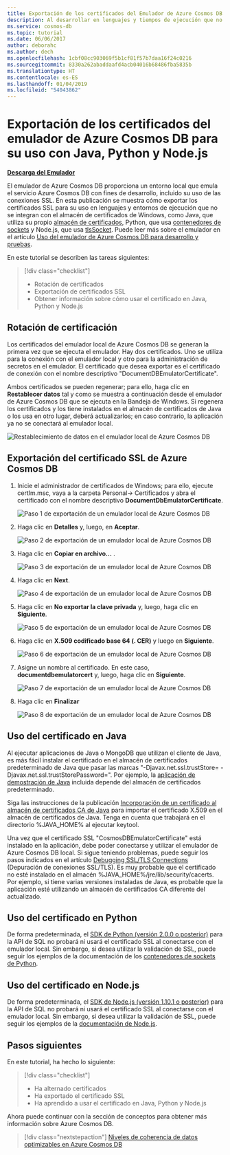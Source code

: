 ```yaml
---
title: Exportación de los certificados del Emulador de Azure Cosmos DB
description: Al desarrollar en lenguajes y tiempos de ejecución que no utilizan el almacén de certificados de Windows, debe exportar y administrar los certificados SSL. Esta publicación proporciona instrucciones detalladas para ello.
ms.service: cosmos-db
ms.topic: tutorial
ms.date: 06/06/2017
author: deborahc
ms.author: dech
ms.openlocfilehash: 1cbf08cc903069f5b1cf81f57b7daa16f24c0216
ms.sourcegitcommit: 8330a262abaddaafd4acb04016b68486fba5835b
ms.translationtype: HT
ms.contentlocale: es-ES
ms.lasthandoff: 01/04/2019
ms.locfileid: "54043862"
---
```

# <a name="export-the-azure-cosmos-db-emulator-certificates-for-use-with-java-python-and-nodejs"></a>Exportación de los certificados del emulador de Azure Cosmos DB para su uso con Java, Python y Node.js

[**Descarga del Emulador**](https://aka.ms/cosmosdb-emulator)

El emulador de Azure Cosmos DB proporciona un entorno local que emula el servicio Azure Cosmos DB con fines de desarrollo, incluido su uso de las conexiones SSL. En esta publicación se muestra cómo exportar los certificados SSL para su uso en lenguajes y entornos de ejecución que no se integran con el almacén de certificados de Windows, como Java, que utiliza su propio [almacén de certificados](https://docs.oracle.com/cd/E19830-01/819-4712/ablqw/index.html), Python, que usa [contenedores de sockets](https://docs.python.org/2/library/ssl.html) y Node.js, que usa [tlsSocket](https://nodejs.org/api/tls.html#tls_tls_connect_options_callback). Puede leer más sobre el emulador en el artículo [Uso del emulador de Azure Cosmos DB para desarrollo y pruebas](./local-emulator.md).

En este tutorial se describen las tareas siguientes:

> [!div class="checklist"]
> * Rotación de certificados
> * Exportación de certificados SSL
> * Obtener información sobre cómo usar el certificado en Java, Python y Node.js

## <a name="certification-rotation"></a>Rotación de certificación

Los certificados del emulador local de Azure Cosmos DB se generan la primera vez que se ejecuta el emulador. Hay dos certificados. Uno se utiliza para la conexión con el emulador local y otro para la administración de secretos en el emulador. El certificado que desea exportar es el certificado de conexión con el nombre descriptivo "DocumentDBEmulatorCertificate".

Ambos certificados se pueden regenerar; para ello, haga clic en **Restablecer datos** tal y como se muestra a continuación desde el emulador de Azure Cosmos DB que se ejecuta en la Bandeja de Windows. Si regenera los certificados y los tiene instalados en el almacén de certificados de Java o los usa en otro lugar, deberá actualizarlos; en caso contrario, la aplicación ya no se conectará al emulador local.

![Restablecimiento de datos en el emulador local de Azure Cosmos DB](./media/local-emulator-export-ssl-certificates/database-local-emulator-reset-data.png)

## <a name="how-to-export-the-azure-cosmos-db-ssl-certificate"></a>Exportación del certificado SSL de Azure Cosmos DB

1. Inicie el administrador de certificados de Windows; para ello, ejecute certlm.msc, vaya a la carpeta Personal-> Certificados y abra el certificado con el nombre descriptivo **DocumentDbEmulatorCertificate**.

    ![Paso 1 de exportación de un emulador local de Azure Cosmos DB](./media/local-emulator-export-ssl-certificates/database-local-emulator-export-step-1.png)

2. Haga clic en **Detalles** y, luego, en **Aceptar**.

    ![Paso 2 de exportación de un emulador local de Azure Cosmos DB](./media/local-emulator-export-ssl-certificates/database-local-emulator-export-step-2.png)

3. Haga clic en **Copiar en archivo...** .

    ![Paso 3 de exportación de un emulador local de Azure Cosmos DB](./media/local-emulator-export-ssl-certificates/database-local-emulator-export-step-3.png)

4. Haga clic en **Next**.

    ![Paso 4 de exportación de un emulador local de Azure Cosmos DB](./media/local-emulator-export-ssl-certificates/database-local-emulator-export-step-4.png)

5. Haga clic en **No exportar la clave privada** y, luego, haga clic en **Siguiente**.

    ![Paso 5 de exportación de un emulador local de Azure Cosmos DB](./media/local-emulator-export-ssl-certificates/database-local-emulator-export-step-5.png)

6. Haga clic en **X.509 codificado base 64 (. CER)** y luego en **Siguiente**.

    ![Paso 6 de exportación de un emulador local de Azure Cosmos DB](./media/local-emulator-export-ssl-certificates/database-local-emulator-export-step-6.png)

7. Asigne un nombre al certificado. En este caso, **documentdbemulatorcert** y, luego, haga clic en **Siguiente**.

    ![Paso 7 de exportación de un emulador local de Azure Cosmos DB](./media/local-emulator-export-ssl-certificates/database-local-emulator-export-step-7.png)

8. Haga clic en **Finalizar**

    ![Paso 8 de exportación de un emulador local de Azure Cosmos DB](./media/local-emulator-export-ssl-certificates/database-local-emulator-export-step-8.png)

## <a name="how-to-use-the-certificate-in-java"></a>Uso del certificado en Java

Al ejecutar aplicaciones de Java o MongoDB que utilizan el cliente de Java, es más fácil instalar el certificado en el almacén de certificados predeterminado de Java que pasar las marcas "-Djavax.net.ssl.trustStore=<keystore> -Djavax.net.ssl.trustStorePassword="<password>. Por ejemplo, la [aplicación de demostración de Java](https://localhost:8081/_explorer/index.html) incluida depende del almacén de certificados predeterminado.

Siga las instrucciones de la publicación [Incorporación de un certificado al almacén de certificados CA de Java](https://docs.microsoft.com/azure/java-add-certificate-ca-store) para importar el certificado X.509 en el almacén de certificados de Java. Tenga en cuenta que trabajará en el directorio %JAVA_HOME% al ejecutar keytool.

Una vez que el certificado SSL "CosmosDBEmulatorCertificate" está instalado en la aplicación, debe poder conectarse y utilizar el emulador de Azure Cosmos DB local. Si sigue teniendo problemas, puede seguir los pasos indicados en el artículo [Debugging SSL/TLS Connections](https://docs.oracle.com/javase/7/docs/technotes/guides/security/jsse/ReadDebug.html) (Depuración de conexiones SSL/TLS). Es muy probable que el certificado no esté instalado en el almacén %JAVA_HOME%/jre/lib/security/cacerts. Por ejemplo, si tiene varias versiones instaladas de Java, es probable que la aplicación esté utilizando un almacén de certificados CA diferente del actualizado.

## <a name="how-to-use-the-certificate-in-python"></a>Uso del certificado en Python

De forma predeterminada, el [SDK de Python (versión 2.0.0 o posterior)](sql-api-sdk-python.md) para la API de SQL no probará ni usará el certificado SSL al conectarse con el emulador local. Sin embargo, si desea utilizar la validación de SSL, puede seguir los ejemplos de la documentación de los [contenedores de sockets de Python](https://docs.python.org/2/library/ssl.html).

## <a name="how-to-use-the-certificate-in-nodejs"></a>Uso del certificado en Node.js

De forma predeterminada, el [SDK de Node.js (versión 1.10.1 o posterior)](sql-api-sdk-node.md) para la API de SQL no probará ni usará el certificado SSL al conectarse con el emulador local. Sin embargo, si desea utilizar la validación de SSL, puede seguir los ejemplos de la [documentación de Node.js](https://nodejs.org/api/tls.html#tls_tls_connect_options_callback).

## <a name="next-steps"></a>Pasos siguientes

En este tutorial, ha hecho lo siguiente:

> [!div class="checklist"]
> * Ha alternado certificados
> * Ha exportado el certificado SSL
> * Ha aprendido a usar el certificado en Java, Python y Node.js

Ahora puede continuar con la sección de conceptos para obtener más información sobre Azure Cosmos DB. 

> [!div class="nextstepaction"]
>[Niveles de coherencia de datos optimizables en Azure Cosmos DB](../cosmos-db/consistency-levels.md)
